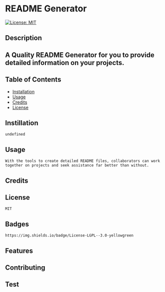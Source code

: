 
  # **README Generator**

  [![License: MIT](https://img.shields.io/badge/License-MIT-red)](https://opensource.org/licenses/MIT)

  ## Description

  ## A Quality README Generator for you to provide detailed information on your projects.

  ## Table of Contents        
   * [Installation](#Installation)
   * [Usage](#Usage)       
   * [Credits](#Credits)       
   * [License](#License)   
       
   ## Instillation

    undefined       

   ## Usage

    With the tools to create detailed README files, collaborators can work together on projects and seek assistance far better than without.        

   ## Credits

           

   ## License

    MIT       

   ## Badges

    https://img.shields.io/badge/License-LGPL--3.0-yellowgreen       
 
   ## Features

           

   ## Contributing

           

   ## Test

                   
